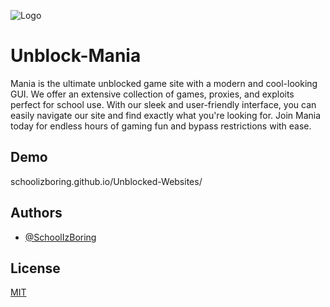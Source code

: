 
![Logo](https://raw.githubusercontent.com/SchoolIzBoring/Unblocked-Websites/main/logo.png)


# Unblock-Mania

Mania is the ultimate unblocked game site with a modern and cool-looking GUI. We offer an extensive collection of games, proxies, and exploits perfect for school use. With our sleek and user-friendly interface, you can easily navigate our site and find exactly what you're looking for. Join Mania today for endless hours of gaming fun and bypass restrictions with ease.

## Demo
schoolizboring.github.io/Unblocked-Websites/


## Authors

- [@SchoolIzBoring](https://github.com/SchoolIzBoring)


## License

[MIT](https://choosealicense.com/licenses/mit/)

